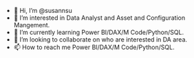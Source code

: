 - 👋 Hi, I’m @susannsu
- 👀 I’m interested in Data Analyst and Asset and Configuration Mangement.
- 🌱 I’m currently learning Power BI/DAX/M Code/Python/SQL.
- 💞️ I’m looking to collaborate on who are interested in DA area.
- 📫 How to reach me Power BI/DAX/M Code/Python/SQL.

<!---
susannsu/susannsu is a ✨ special ✨ repository because its `README.md` (this file) appears on your GitHub profile.
You can click the Preview link to take a look at your changes.
--->
